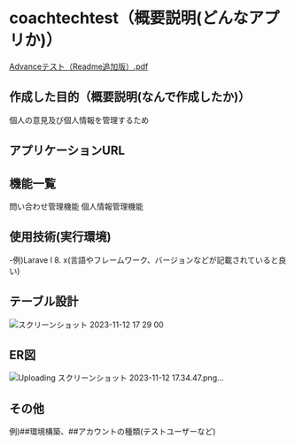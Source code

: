 # coachtechtest（概要説明(どんなアプリか)）
 [Advanceテスト（Readme追加版）.pdf](https://github.com/ozawa1026/coachtechtest/files/13327166/Advance.Readme.pdf)


## 作成した目的（概要説明(なんで作成したか)）
個人の意見及び個人情報を管理するため

## アプリケーションURL


## 機能一覧
問い合わせ管理機能
個人情報管理機能

## 使用技術(実行環境)
-例)Larave l 8. x(言語やフレームワーク、バージョンなどが記載されていると良い) 

## テーブル設計
![スクリーンショット 2023-11-12 17 29 00](https://github.com/ozawa1026/coachtechtest/assets/140410912/2866eab3-d5de-4d87-911a-81b38c350e52)


## ER図
![Uploading スクリーンショット 2023-11-12 17.34.47.png…]()



## その他
例)##環境構築、##アカウントの種類(テストユーザーなど)

